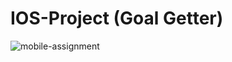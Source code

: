 # IOS-Project (Goal Getter)

![mobile-assignment](https://user-images.githubusercontent.com/25124463/227086411-22d5853f-67ff-470e-84c5-aad0a5f638d9.gif)
